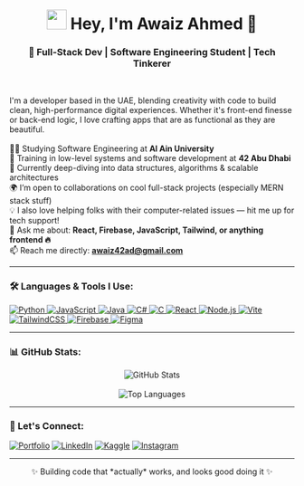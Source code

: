 <!-- INTRODUCTION -->
<h1 align="center">
  <img src="https://raw.githubusercontent.com/4waiz/awaizportfolio/main/public/Coding.gif" width="35" />
  Hey, I'm Awaiz Ahmed 👋
</h1>

<h3 align="center">🚀 Full-Stack Dev | Software Engineering Student | Tech Tinkerer</h3>

<br>

<!-- ABOUT ME -->
<p align="left">
  I'm a developer based in the UAE, blending creativity with code to build clean, high-performance digital experiences. Whether it's front-end finesse or back-end logic, I love crafting apps that are as functional as they are beautiful.
  <br><br>
  👨‍🎓 Studying Software Engineering at <strong>Al Ain University</strong><br>
  🧠 Training in low-level systems and software development at <strong>42 Abu Dhabi</strong><br>
  🎯 Currently deep-diving into data structures, algorithms & scalable architectures<br>
  🌍 I’m open to collaborations on cool full-stack projects (especially MERN stack stuff)<br>
  💡 I also love helping folks with their computer-related issues — hit me up for tech support!<br>
  💬 Ask me about: <strong>React, Firebase, JavaScript, Tailwind, or anything frontend 🔥</strong><br>
  📫 Reach me directly: <a href="mailto:awaiz42ad@gmail.com"><strong>awaiz42ad@gmail.com</strong></a>
</p>

---

<!-- TECH STACK -->
<!-- TECH STACK -->
<h3 align="left">🛠️ Languages & Tools I Use:</h3>
<p align="left">
  <a href="https://www.python.org" target="_blank"> <img src="https://img.shields.io/badge/Python-3776AB?style=for-the-badge&logo=python&logoColor=white" alt="Python"/> </a>
  <a href="https://developer.mozilla.org/en-US/docs/Web/JavaScript" target="_blank"> <img src="https://img.shields.io/badge/JavaScript-F7DF1E?style=for-the-badge&logo=javascript&logoColor=black" alt="JavaScript"/> </a>
  <a href="https://www.java.com/" target="_blank"> <img src="https://img.shields.io/badge/Java-ED8B00?style=for-the-badge&logo=java&logoColor=white" alt="Java"/> </a>
  <a href="https://learn.microsoft.com/en-us/dotnet/csharp/" target="_blank"> <img src="https://img.shields.io/badge/CSharp-239120?style=for-the-badge&logo=c-sharp&logoColor=white" alt="C#"/> </a>
  <a href="https://en.wikipedia.org/wiki/C_(programming_language)" target="_blank"> <img src="https://img.shields.io/badge/C-00599C?style=for-the-badge&logo=c&logoColor=white" alt="C"/> </a>
  <a href="https://reactjs.org/" target="_blank"> <img src="https://img.shields.io/badge/React-20232A?style=for-the-badge&logo=react&logoColor=61DAFB" alt="React"/> </a>
  <a href="https://nodejs.org" target="_blank"> <img src="https://img.shields.io/badge/Node.js-339933?style=for-the-badge&logo=nodedotjs&logoColor=white" alt="Node.js"/> </a>
  <a href="https://vitejs.dev" target="_blank"> <img src="https://img.shields.io/badge/Vite-646CFF?style=for-the-badge&logo=vite&logoColor=white" alt="Vite"/> </a>
  <a href="https://tailwindcss.com/" target="_blank"> <img src="https://img.shields.io/badge/Tailwind_CSS-38B2AC?style=for-the-badge&logo=tailwind-css&logoColor=white" alt="TailwindCSS"/> </a>
  <a href="https://firebase.google.com/" target="_blank"> <img src="https://img.shields.io/badge/Firebase-FFCA28?style=for-the-badge&logo=firebase&logoColor=black" alt="Firebase"/> </a>
  <a href="https://www.figma.com/" target="_blank"> <img src="https://img.shields.io/badge/Figma-F24E1E?style=for-the-badge&logo=figma&logoColor=white" alt="Figma"/> </a>
</p>


---

<!-- GITHUB STATS -->
<h3 align="left">📊 GitHub Stats:</h3>
<p align="center">
  <img src="https://github-readme-stats.vercel.app/api?username=4waiz&show_icons=true&theme=dracula&rank_icon=github" alt="GitHub Stats" />
  <br><br>
  <img src="https://github-readme-stats.vercel.app/api/top-langs?username=4waiz&layout=compact&theme=dracula" alt="Top Languages" />
</p>

---

<!-- SOCIAL LINKS -->
<h3 align="left">🔗 Let's Connect:</h3>
<p align="left">
  <a href="https://awaizahmed.com" target="_blank"><img src="https://img.shields.io/badge/Portfolio-8A2BE2?style=for-the-badge&logo=Vercel&logoColor=white" alt="Portfolio"/></a>
  <a href="https://www.linkedin.com/in/awaiz-ahmed/" target="_blank"><img src="https://img.shields.io/badge/LinkedIn-0077B5?style=for-the-badge&logo=linkedin&logoColor=white" alt="LinkedIn"/></a>
  <a href="https://www.kaggle.com/awaizahmed27" target="_blank"><img src="https://img.shields.io/badge/Kaggle-20BEFF?style=for-the-badge&logo=Kaggle&logoColor=white" alt="Kaggle"/></a>
  <a href="https://www.instagram.com/4waaiz/" target="_blank"><img src="https://img.shields.io/badge/Instagram-E4405F?style=for-the-badge&logo=instagram&logoColor=white" alt="Instagram"/></a>
</p>

---

<!-- FOOTER -->
<p align="center">✨ Building code that *actually* works, and looks good doing it ✨</p>
